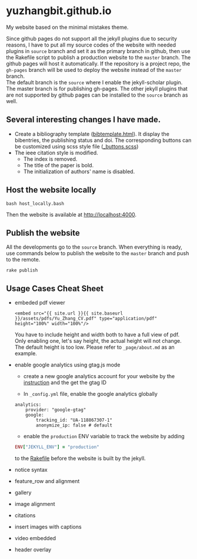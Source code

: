 # yuzhangbit.github.io

My website based on the minimal mistakes theme.

Since github pages do not support all the jekyll plugins due to security reasons, I have to put all my source codes of the website with needed plugins in `source` branch and set it as the primary branch in github, then use the Rakefile script to publish a production website to the `master` branch. The github pages will host it automatically. If the repository is a project repo, the `gh-pages` branch will be used to deploy the website instead of the `master` branch.   
The default branch is the `source` where I enable the jekyll-scholar plugin. The master branch is for publishing gh-pages. The other jekyll plugins that are not supported by github pages can be installed to the `source` branch as well.



## Several interesting changes I have made.  

* Create a bibliography template ([bibtemplate.html](https://github.com/yuzhangbit/yuzhangbit.github.io/blob/source/_layouts/bibtemplate.html)). It display the bibentries, the publishing status and doi.  The corresponding buttons can be customized
using scss style file ([_buttons.scss](https://github.com/yuzhangbit/yuzhangbit.github.io/blob/source/_sass/minimal-mistakes/_buttons.scss#L101))
* The ieee citation style is modified.
    * The index is removed.
    * The title of the paper is bold.
    * The initialization of authors' name is disabled.

## Host the website locally
```
bash host_locally.bash
```
Then the website is available at [http://localhost:4000](http://localhost:4000).


## Publish the website

All the developments go to the `source` branch. When everything is ready, use commands below to publish the website to the `master` branch and push to the remote.
```
rake publish
```


## Usage Cases Cheat Sheet
* embeded pdf viewer
    ```
    <embed src="{{ site.url }}{{ site.baseurl }}/assets/pdfs/Yu_Zhang_CV.pdf" type="application/pdf" height="100%" width="100%"/>
    ```
    You have to include height and width both to have a full view of pdf. Only enabling one, let's say height, the actual height will not change. The default height is too low. Please refer to `_page/about.md` as an example.

* enable google analytics using gtag.js mode
    * create a new google analytics account for your website by the [instruction](https://support.google.com/analytics/answer/1009694?hl=en) and the get the gtag ID

    * In `_config.yml` file, enable the google analytics globally
    ```
    analytics:
        provider: "google-gtag"
        google:
            tracking_id: "UA-118867307-1"
            anonymize_ip: false # default
    ```
    * enable the `production` ENV variable to track the website by adding
    ```ruby
    ENV["JEKYLL_ENV"] = "production"
    ```
    to the [Rakefile](https://github.com/yuzhangbit/yuzhangbit.github.io/blob/source/Rakefile) before the website is built by the jekyll.
* notice syntax  
* feature_row and alignment
* gallery
* image alignment
* citations
* insert images with captions
* video embedded
* header overlay
